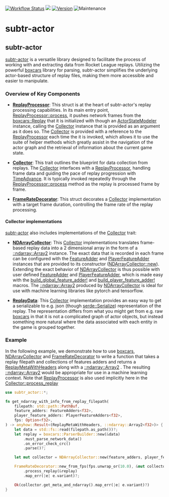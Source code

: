 [![Workflow Status](https://github.com/rlrml/subtr-actor/workflows/main/badge.svg)](https://github.com/rlrml/subtr-actor/actions?query=workflow%3A%22main%22) [![](https://docs.rs/subtr-actor/badge.svg)](https://docs.rs/subtr-actor) [![Version](https://img.shields.io/crates/v/subtr-actor.svg?style=flat-square)](https://crates.io/crates/subtr-actor) ![Maintenance](https://img.shields.io/badge/maintenance-activly--developed-brightgreen.svg)
# subtr-actor

## subtr-actor

[subtr-actor](crate) is a versatile library designed to facilitate the
process of working with and extracting data from Rocket League replays.
Utilizing the powerful [boxcars] library for parsing, subtr-actor
simplifies the underlying actor-based structure of replay files, making them
more accessible and easier to manipulate.

### Overview of Key Components

- **[ReplayProcessor]**: This struct is at the heart of subtr-actor's
replay processing capabilities. In its main entry point,
[ReplayProcessor::process], it pushes network frames from the
[boxcars::Replay] that it is initialized with though an
[ActorStateModeler] instance, calling the [Collector] instance that is
provided as an argument as it does so. The [Collector] is provided with a
reference to the [ReplayProcessor] each time the it is invoked, which
allows it to use the suite of helper methods which greatly assist in the
navigation of the actor graph and the retrieval of information about the
current game state.

- **[Collector]**: This trait outlines the blueprint for data collection
from replays. The [Collector] interfaces with a [ReplayProcessor],
handling frame data and guiding the pace of replay progression with
[TimeAdvance]. It is typically invoked repeatedly through the
[ReplayProcessor::process] method as the replay is processed frame by
frame.

- **[FrameRateDecorator]**: This struct decorates a [Collector]
implementation with a target frame duration, controlling the frame rate of
the replay processing.

#### Collector implementations

[subtr-actor](crate) also includes implementations of the [Collector] trait:

- **[NDArrayCollector]**: This [Collector] implementations translates
frame-based replay data into a 2 dimensional array in the form of a
[::ndarray::Array2] instance. The exact data that is recorded in each
frame can be configured with the [FeatureAdder] and [PlayerFeatureAdder]
instances that are provided to its constructor ([NDArrayCollector::new]).
Extending the exact behavior of [NDArrayCollector] is thus possible with
user defined [FeatureAdder] and [PlayerFeatureAdder], which is made easy
with the [build_global_feature_adder!] and [build_player_feature_adder!]
macros. The [::ndarray::Array2] produced by [NDArrayCollector] is ideal
for use with machine learning libraries like pytorch and tensorflow.

- **[ReplayData]**: This [Collector] implementation provides an easy way
to get a serializable to e.g. json (though [serde::Serialize])
representation of the replay. The representation differs from what you might
get from e.g. raw [boxcars] in that it is not a complicated graph of actor
objects, but instead something more natural where the data associated with
each entity in the game is grouped together.

### Example

In the following example, we demonstrate how to use [boxcars],
[NDArrayCollector] and [FrameRateDecorator] to write a function that
takes a replay filepath and collections of features adders and returns a
[ReplayMetaWithHeaders] along with a [::ndarray::Array2] . The resulting
[::ndarray::Array2] would be appropriate for use in a machine learning
context. Note that [ReplayProcessor] is also used implicitly here in the
[Collector::process_replay]

```rust
use subtr_actor::*;

fn get_ndarray_with_info_from_replay_filepath(
    filepath: std::path::PathBuf,
    feature_adders: FeatureAdders<f32>,
    player_feature_adders: PlayerFeatureAdders<f32>,
    fps: Option<f32>,
) -> anyhow::Result<(ReplayMetaWithHeaders, ::ndarray::Array2<f32>)> {
    let data = std::fs::read(filepath.as_path())?;
    let replay = boxcars::ParserBuilder::new(&data)
        .must_parse_network_data()
        .on_error_check_crc()
        .parse()?;

    let mut collector = NDArrayCollector::new(feature_adders, player_feature_adders);

    FrameRateDecorator::new_from_fps(fps.unwrap_or(10.0), &mut collector)
        .process_replay(&replay)
        .map_err(|e| e.variant)?;

    Ok(collector.get_meta_and_ndarray().map_err(|e| e.variant)?)
}
```

[crate]: https://docs.rs/subtr-actor
[subtr-actor]: https://crates.io/crates/subtr-actor
[Workflow Status]: https://github.com/rlrml/subtr-actor/actions?query=workflow%3A%22main%22
[boxcars]: https://docs.rs/boxcars/latest/boxcars/
[ReplayProcessor]: https://docs.rs/subtr-actor/latest/subtr_actor/struct.ReplayProcessor.html
[ReplayProcessor::process]: https://docs.rs/subtr-actor/latest/subtr_actor/struct.ReplayProcessor.html#method.process
[boxcars::Replay]: https://docs.rs/boxcars/latest/boxcars/struct.Replay.html
[ActorStateModeler]: https://docs.rs/subtr-actor/latest/subtr_actor/struct.ActorStateModeler.html
[Collector]: https://docs.rs/subtr-actor/latest/subtr_actor/trait.Collector.html
[TimeAdvance]: https://docs.rs/subtr-actor/latest/subtr_actor/enum.TimeAdvance.html
[FrameRateDecorator]: https://docs.rs/subtr-actor/latest/subtr_actor/struct.FrameRateDecorator.html
[NDArrayCollector]: https://docs.rs/subtr-actor/latest/subtr_actor/struct.NDArrayCollector.html
[::ndarray::Array2]: https://docs.rs/ndarray/latest/ndarray/struct.Array2.html
[FeatureAdder]: https://docs.rs/subtr-actor/latest/subtr_actor/struct.FeatureAdder.html
[PlayerFeatureAdder]: https://docs.rs/subtr-actor/latest/subtr_actor/struct.PlayerFeatureAdder.html
[NDArrayCollector::new]: https://docs.rs/subtr-actor/latest/subtr_actor/struct.NDArrayCollector.html#method.new
[build_global_feature_adder!]: https://docs.rs/subtr-actor/latest/subtr_actor/macro.build_global_feature_adder.html
[build_player_feature_adder!]: https://docs.rs/subtr-actor/latest/subtr_actor/macro.build_player_feature_adder.html
[ReplayData]: https://docs.rs/subtr-actor/latest/subtr_actor/struct.ReplayData.html
[serde::Serialize]: https://docs.rs/serde/latest/serde/trait.Serialize.html
[ReplayMetaWithHeaders]: https://docs.rs/subtr-actor/latest/subtr_actor/struct.ReplayMetaWithHeaders.html
[Collector::process_replay]: https://docs.rs/subtr-actor/latest/subtr_actor/trait.Collector.html#tymethod.process_replay
